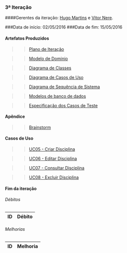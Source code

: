 ### 3ª Iteração

####Gerentes da iteração: [Hugo Martins](https://github.com/hugomartins013) e [Vitor Nere](https://github.com/Vitornere).


###Data de início: 02/05/2016
###Data de fim: 15/05/2016

#### Artefatos Produzidos

>>[Plano de Iteração](https://github.com/vitornere/partiuformar/wiki/Plano-da-Itera%C3%A7%C3%A3o-3)

>>[Modelo de Dominio](https://github.com/vitornere/partiuformar/wiki/Modelo-de-Dom%C3%ADnio---3%C2%AAItera%C3%A7%C3%A3o)

>>[Diagrama de Classes](https://github.com/vitornere/partiuformar/wiki/Diagrama-de-Classes-3%C2%AA-Itera%C3%A7%C3%A3o)

>>[Diagrama de Casos de Uso](https://github.com/vitornere/partiuformar/wiki/Diagrama-de-Casos-de-Uso-3%C2%AA-Itera%C3%A7%C3%A3o)

>>[Diagrama de Sequência de Sistema](https://github.com/vitornere/partiuformar/wiki/Diagrama-de-Sequ%C3%AAncia-de-Sistema-3%C2%AA-Itera%C3%A7%C3%A3o)

>>[Modelos de banco de dados](https://github.com/vitornere/partiuformar/wiki/Modelos-do-Banco-de-Dados-3%C2%AA-Itera%C3%A7%C3%A3o)

>>[Especificação dos Casos de Teste](https://github.com/vitornere/partiuformar/wiki/Especifica%C3%A7%C3%A3o-dos-Casos-de-Teste-3%C2%AA-Itera%C3%A7%C3%A3o)

#### Apêndice

>>[Brainstorm](https://github.com/vitornere/partiuformar/wiki/Brainstorm)

#### Casos de Uso

>>[UC05 - Criar Disciplina](https://github.com/vitornere/partiuformar/wiki/UC05---Criar-Disciplina)

>>[UC06 - Editar Disciplina](https://github.com/vitornere/partiuformar/wiki/UC06---Editar-Disciplina)

>>[UC07 - Consultar Disciplina](https://github.com/vitornere/partiuformar/wiki/UC07---Consultar-Disciplina)

>>[UC08 - Excluir Disciplina](https://github.com/vitornere/partiuformar/wiki/UC08---Excluir-Disciplina)

#### Fim da iteração

###### Débitos
ID|Débito|
-------|--------------|

###### Melhorias
ID|Melhoria|
-------|--------------|